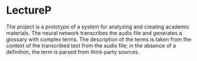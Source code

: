 # LectureP
The project is a prototype of a system for analyzing and creating academic materials.
The neural network transcribes the audio file and generates a glossary with complex terms. The description of the terms is taken from the context of the transcribed text from the audio file; in the absence of a definition, the term is parsed from third-party sources.
